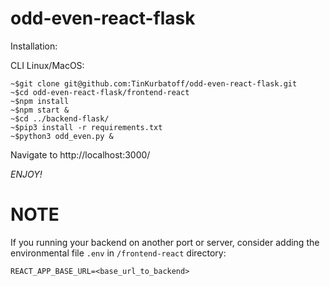 # odd-even-react-flask
Installation:

CLI Linux/MacOS:
```
~$git clone git@github.com:TinKurbatoff/odd-even-react-flask.git
~$cd odd-even-react-flask/frontend-react
~$npm install
~$npm start &
~$cd ../backend-flask/
~$pip3 install -r requirements.txt
~$python3 odd_even.py &
```
Navigate to http://localhost:3000/

*ENJOY!*

# NOTE
If you running your backend on another port or server, consider adding the environmental file `.env` in `/frontend-react` directory:
```
REACT_APP_BASE_URL=<base_url_to_backend>
```
